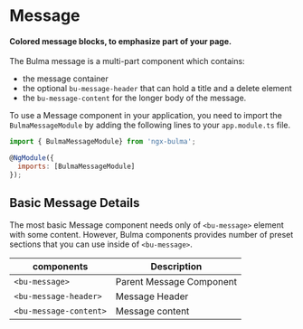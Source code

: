 # Message

#### Colored message blocks, to emphasize part of your page.

The Bulma message is a multi-part component which contains:

- the message container
- the optional `bu-message-header` that can hold a title and a delete element
- the `bu-message-content` for the longer body of the message.

To use a Message component in your application, you need to import the `BulmaMessageModule` by adding the following lines to your `app.module.ts` file.

```javascript
import { BulmaMessageModule} from 'ngx-bulma';

@NgModule({
  imports: [BulmaMessageModule]
});
```

## Basic Message Details

The most basic Message component needs only of `<bu-message>` element with some content. However, Bulma components provides number of preset sections that you can use inside of `<bu-message>`.

| components             | Description              |
| ---------------------- | ------------------------ |
| `<bu-message>`         | Parent Message Component |
| `<bu-message-header>`  | Message Header           |
| `<bu-message-content>` | Message content          |
